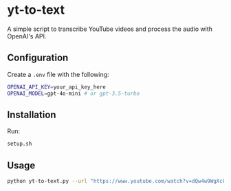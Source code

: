 
# yt-to-text

A simple script to transcribe YouTube videos and process the audio with OpenAI's API.

## Configuration

Create a `.env` file with the following:

```bash
OPENAI_API_KEY=your_api_key_here
OPENAI_MODEL=gpt-4o-mini # or gpt-3.5-turbo
```

## Installation
Run: 

```bash
setup.sh
```

## Usage

```bash
python yt-to-text.py --url "https://www.youtube.com/watch?v=dQw4w9WgXcQ"
```


